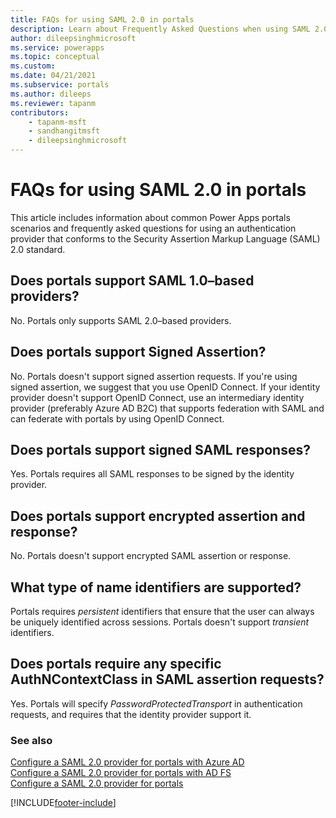 ```yaml
---
title: FAQs for using SAML 2.0 in portals
description: Learn about Frequently Asked Questions when using SAML 2.0 providers for authentication in Power Apps portals.
author: dileepsinghmicrosoft
ms.service: powerapps
ms.topic: conceptual
ms.custom: 
ms.date: 04/21/2021
ms.subservice: portals
ms.author: dileeps
ms.reviewer: tapanm
contributors:
    - tapanm-msft
    - sandhangitmsft
    - dileepsinghmicrosoft
---
```


# FAQs for using SAML 2.0 in portals

This article includes information about common Power Apps portals scenarios and frequently asked questions for using an authentication provider that conforms to the Security Assertion Markup Language (SAML) 2.0 standard.

## Does portals support SAML 1.0&ndash;based providers?

No. Portals only supports SAML 2.0&ndash;based providers.

## Does portals support Signed Assertion?

No. Portals doesn't support signed assertion requests. If you're using signed assertion, we suggest that you use OpenID Connect. If your identity provider doesn't support OpenID Connect, use an intermediary identity provider (preferably Azure AD B2C) that supports federation with SAML and can federate with portals by using OpenID Connect.

## Does portals support signed SAML responses?

Yes. Portals requires all SAML responses to be signed by the identity provider.

## Does portals support encrypted assertion and response?

No. Portals doesn't support encrypted SAML assertion or response.

## What type of name identifiers are supported?

Portals requires *persistent* identifiers that ensure that the user can always be uniquely identified across sessions. Portals doesn't support *transient* identifiers.

## Does portals require any specific AuthNContextClass in SAML assertion requests?

Yes. Portals will specify *PasswordProtectedTransport* in authentication requests, and requires that the identity provider support it.

### See also

[Configure a SAML 2.0 provider for portals with Azure AD](configure-saml2-settings-azure-ad.md)  
[Configure a SAML 2.0 provider for portals with AD FS](configure-saml2-settings.md)  
[Configure a SAML 2.0 provider for portals](configure-saml2-provider.md)  


[!INCLUDE[footer-include](../../../includes/footer-banner.md)]